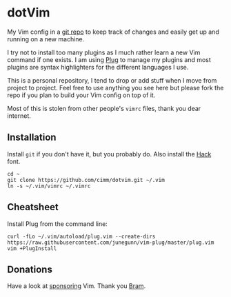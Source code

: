 # dotVim

My Vim config in a [git repo](https://github.com/cimm/dotvim) to keep track of changes and easily get up and running on a new machine.

I try not to install too many plugins as I much rather learn a new Vim command if one exists. I am using [Plug](https://github.com/junegunn/vim-plug) to manage my plugins and most plugins are syntax highlighters for the different languages I use.

This is a personal repository, I tend to drop or add stuff when I move from project to project. Feel free to use anything you see here but please fork the repo if you plan to build your Vim config on top of it.

Most of this is stolen from other people's `vimrc` files, thank you dear internet.

## Installation

Install `git` if you don't have it, but you probably do. Also install the [Hack](https://github.com/source-foundry/Hack) font.

    cd ~
    git clone https://github.com/cimm/dotvim.git ~/.vim
    ln -s ~/.vim/vimrc ~/.vimrc

## Cheatsheet

Install Plug from the command line:

    curl -fLo ~/.vim/autoload/plug.vim --create-dirs https://raw.githubusercontent.com/junegunn/vim-plug/master/plug.vim
    vim +PlugInstall

## Donations

Have a look at [sponsoring](http://www.vim.org/sponsor) Vim. Thank you [Bram](https://en.wikipedia.org/wiki/Bram_Moolenaar).
